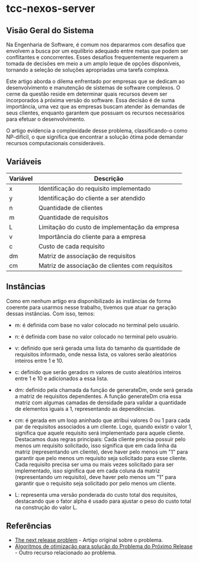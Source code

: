 # tcc-nexos-server

## Visão Geral do Sistema

Na Engenharia de Software, é comum nos depararmos com desafios que envolvem a busca por um equilíbrio adequado entre metas que podem ser conflitantes e concorrentes. Esses desafios frequentemente requerem a tomada de decisões em meio a um amplo leque de opções disponíveis, tornando a seleção de soluções apropriadas uma tarefa complexa.

Este artigo aborda o dilema enfrentado por empresas que se dedicam ao desenvolvimento e manutenção de sistemas de software complexos. O cerne da questão reside em determinar quais recursos devem ser incorporados à próxima versão do software. Essa decisão é de suma importância, uma vez que as empresas buscam atender às demandas de seus clientes, enquanto garantem que possuam os recursos necessários para efetuar o desenvolvimento.

O artigo evidencia a complexidade desse problema, classificando-o como NP-difícil, o que significa que encontrar a solução ótima pode demandar recursos computacionais consideráveis.

## Variáveis

| Variável                 | Descrição                                    |
|--------------------------|----------------------------------------------|
| x                        | Identificação do requisito implementado     |
| y                        | Identificação do cliente a ser atendido     |
| n                        | Quantidade de clientes                      |
| m                        | Quantidade de requisitos                    |
| L                        | Limitação do custo de implementação da empresa |
| v                        | Importância do cliente para a empresa      |
| c                        | Custo de cada requisito                     |
| dm                       | Matriz de associação de requisitos           |
| cm                       | Matriz de associação de clientes com requisitos |

## Instâncias

Como em nenhum artigo era disponibilizado às instâncias de forma coerente para usarmos nesse trabalho, tivemos que atuar na geração dessas instâncias. Com isso, temos:

* m: é definida com base no valor colocado no terminal pelo usuário.

* n: é definida com base no valor colocado no terminal pelo usuário.

* v: definido que será gerada uma lista do tamanho da quantidade de requisitos informado, onde nessa lista, os valores serão aleatórios inteiros entre 1 e 10.

* c: definido que serão gerados m valores de custo aleatórios inteiros entre 1 e 10 e adicionados a essa lista.

* dm: definido pela chamada da função de generateDm, onde será gerada a matriz de requisitos dependentes. A função generateDm cria essa matriz com algumas camadas de densidade para validar a quantidade de elementos iguais a 1, representando as dependências.

* cm: é gerada em um loop aninhado que atribui valores 0 ou 1 para cada par de requisitos associados a um cliente. Logo, quando existir o valor 1, significa que aquele requisito será implementado para aquele cliente. Destacamos duas regras principais:
Cada cliente precisa possuir pelo menos um requisito solicitado, isso significa que em cada linha da matriz (representando um cliente), deve haver pelo menos um "1" para garantir que pelo menos um requisito seja solicitado para esse cliente.
Cada requisito precisa ser uma ou mais vezes solicitado para ser implementado, isso significa que em cada coluna da matriz (representando um requisito), deve haver pelo menos um "1" para garantir que o requisito seja solicitado por pelo menos um cliente.

* L:  representa uma versão ponderada do custo total dos requisitos, destacando que o fator alpha é usado para ajustar o peso do custo total na construção do valor L.

## Referências

- [The next release problem](https://www.example.com/nesting-problem.pdf) - Artigo original sobre o problema.
- [Algoritmos de otimização para solução do Problema do Próximo Release](http://www.bsi.ufrpe.br/sites/www.bsi.ufrpe.br/files/Mariana.pdf) - Outro recurso relacionado ao problema.
